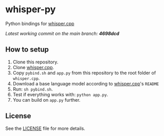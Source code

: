 # whisper-py

Python bindings for [whisper.cpp](https://github.com/ggerganov/whisper.cpp)

_Latest working commit on the main branch: **4698dcd**_

## How to setup

1. Clone this repository.
2. Clone [whisper.cpp](https://github.com/ggerganov/whisper.cpp).
3. Copy `pybind.sh` and `app.py` from this repository to the root folder of `whisper.cpp`.
4. Download a base language model according to [whisper.cpp](https://github.com/ggerganov/whisper.cpp)'s `README`
5. Run: `sh pybind.sh`.
6. Test if everything works with: `python app.py`.
7. You can build on `app.py` further.

## License

See the [LICENSE](./LICENSE) file for more details.
